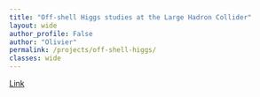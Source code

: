 ```yaml
---
title: "Off-shell Higgs studies at the Large Hadron Collider"
layout: wide
author_profile: False
author: "Olivier" 
permalink: /projects/off-shell-higgs/
classes: wide
---
```


[Link](https://cds.cern.ch/record/2788557?ln=en)